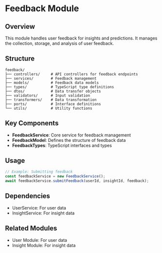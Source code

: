 # Feedback Module

## Overview
This module handles user feedback for insights and predictions. It manages the collection, storage, and analysis of user feedback.

## Structure
```
feedback/
├── controllers/     # API controllers for feedback endpoints
├── services/        # Feedback management
├── models/          # Feedback data models
├── types/           # TypeScript type definitions
├── dtos/            # Data transfer objects
├── validators/      # Input validation
├── transformers/    # Data transformation
├── ports/           # Interface definitions
└── utils/           # Utility functions
```

## Key Components
- **FeedbackService**: Core service for feedback management
- **FeedbackModel**: Defines the structure of feedback data
- **FeedbackTypes**: TypeScript interfaces and types

## Usage
```typescript
// Example: Submitting feedback
const feedbackService = new FeedbackService();
await feedbackService.submitFeedback(userId, insightId, feedback);
```

## Dependencies
- UserService: For user data
- InsightService: For insight data

## Related Modules
- User Module: For user data
- Insight Module: For insight data
